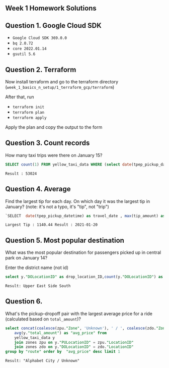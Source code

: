 ## Week 1 Homework Solutions

## Question 1. Google Cloud SDK

* `Google Cloud SDK 369.0.0`
* `bq 2.0.72`  
* `core 2022.01.14`
* `gsutil 5.6`

## Question 2. Terraform 

Now install terraform and go to the terraform directory (`week_1_basics_n_setup/1_terraform_gcp/terraform`)

After that, run

* `terraform init`
* `terraform plan`
* `terraform apply` 

Apply the plan and copy the output to the form


## Question 3. Count records 

How many taxi trips were there on January 15?

```sql
SELECT count(1) FROM yellow_taxi_data WHERE (select date(tpep_pickup_datetime) = '2021-01-15')
```
`Result : 53024`

## Question 4. Average

Find the largest tip for each day. 
On which day it was the largest tip in January?
(note: it's not a typo, it's "tip", not "trip")

```sql
`SELECT  date(tpep_pickup_datetime) as travel_date , max(tip_amount) as tip  FROM yellow_taxi_data WHERE date(tpep_pickup_datetime) >= '2021-01-01' AND date(tpep_pickup_datetime) < '2021-01-31' group by date(tpep_pickup_datetime)`
```
`
Largest Tip : 1140.44
Result : 2021-01-20	
`


## Question 5. Most popular destination

What was the most popular destination for passengers picked up 
in central park on January 14?

Enter the district name (not id)

```sql
select y."DOLocationID" as drop_location_ID,count(y."DOLocationID") as drop_count from yellow_taxi_data y left outer join zones z on y."PULocationID" = z."LocationID" WHERE  date(tpep_pickup_datetime) = '2021-01-14' AND z."Zone" = 'Central Park' group by drop_location_ID order by drop_count desc`
```
`Result: Upper East Side South`


## Question 6. 

What's the pickup-dropoff pair with the largest 
average price for a ride (calculated based on `total_amount`)?

```sql
select concat(coalesce(zpu."Zone", 'Unknown'), ' / ', coalesce(zdo."Zone", 'Unknown')) as "route",
    avg(y."total_amount") as "avg_price" from
    yellow_taxi_data y
    join zones zpu on y."PULocationID" = zpu."LocationID"
    join zones zdo on y."DOLocationID" = zdo."LocationID"
group by "route" order by  "avg_price" desc limit 1
```

`Result: "Alphabet City / Unknown"`


